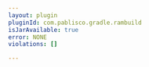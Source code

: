 ```yaml
---
layout: plugin
pluginId: com.pablisco.gradle.rambuild
isJarAvailable: true
error: NONE
violations: []

---
```

